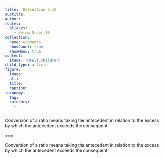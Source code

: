 ```yaml
---
title:  Definition 5.16
subtitle: 
author:
routes:
  aliases:
    - /elem.5.def.16
collection:
  name: elements
  showCount: true
  showMenu: true
content:
  items: '@self.children'
child_type: article
figure:
  image:
  alt:
  title:
  caption:
taxonomy:
  tag:
  category:
    - 
---
```


<p><hi rend="bold">Conversion of a ratio</hi> means taking the antecedent in relation to the excess by which the antecedent exceeds the consequent.</p>

===

<p><span class="bold">Conversion of a ratio</span> means taking the antecedent in relation to the excess by which the antecedent exceeds the consequent.</p>
